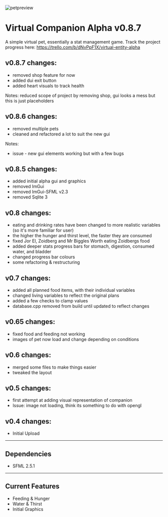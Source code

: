
![petpreview](https://user-images.githubusercontent.com/80003435/144223734-b4140253-bc67-4501-8218-18dc4aa10471.png)

Virtual Companion Alpha v0.8.7
============================
A simple virtual pet, essentially a stat management game.
Track the project progress here: https://trello.com/b/dNvPpF1X/virtual-entity-alpha


v0.8.7 changes:
--------------
* removed shop feature for now
* added dui exit button
* added heart visuals to track health

Notes:
reduced scope of project by removing shop, gui looks a mess but this is just placeholders

v0.8.6 changes:
--------------
* removed multiple pets
* cleaned and refactored a lot to suit the new gui 

Notes:
* issue - new gui elements working but with a few bugs

v0.8.5 changes:
---------------
* added initial alpha gui and graphics
* removed ImGui
* removed ImGui-SFML v2.3
* removed Sqlite 3

v0.8 changes:
-------------
* eating and drinking rates have been changed to more realistic variables (so it's more familiar for user)
* the higher the hunger and thirst level, the faster they are consumed
* fixed Jor El, Zoidberg and Mr Biggles Worth eating Zoidbergs food
* added deeper stats progress bars for stomach, digestion, consumed water, and bladder
* changed progress bar colours
* some refactoring & restructuring

v0.7 changes:
-------------
* added all planned food items, with their individual variables
* changed living variables to reflect the original plans
* added a few checks to clamp values
* database.cpp removed from build until updated to reflect changes

v0.65 changes:
-------------
* fixed food and feeding not working
* images of pet now load and change depending on conditions

v0.6 changes:
-------------
* merged some files to make things easier
* tweaked the layout

v0.5 changes:
-------------
* first attempt at adding visual representation of companion
* Issue: image not loading, think its something to do with opengl 

v0.4 changes:
-------------
* Initial Upload

------------
Dependencies
------------
* SFML 2.5.1

---------------------------
Current Features
---------------------------
- Feeding & Hunger
- Water & Thirst
- Initial Graphics


